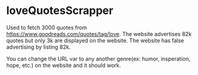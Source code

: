 # loveQuotesScrapper

Used to fetch 3000 quotes from https://www.goodreads.com/quotes/tag/love. The website advertises 82k quotes but only 3k are displayed on the website. The website has false advertising by listing 82k. 

You can change the URL var to any another genre(ex: humor, insperation, hope, etc.) on the website and it should work. 
